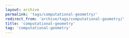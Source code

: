 ```yaml
---
layout: archive
permalink: 'tags/computational-geometry/'
redirect_from: 'archive/tags/computational-geometry/'
title: 'computational-geometry'
tag: 'computational-geometry'
---
```

